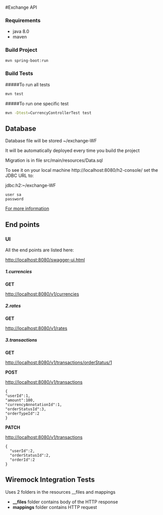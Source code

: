 #Exchange API


### Requirements
* java 8.0
* maven

### Build Project
```bash
mvn spring-boot:run
```
### Build Tests
#####To run all tests
```bash
mvn test
```
#####To run one specific test

```bash
mvn -Dtest=CurrencyControllerTest test
```
## Database
Database file will be stored ~/exchange-WF

It will be automatically deployed every time you build the project

Migration is in file src/main/resources/Data.sql

To see it on your local machine http://localhost:8080/h2-console/
set the JDBC URL to:
 
 jdbc:h2:~/exchange-WF

    user sa
    password 

[For more information](https://docs.spring.io/spring-boot/docs/current/reference/html/boot-features-sql.html)

## End points
### UI
All the end points are listed here:

[http://localhost:8080/swagger-ui.html]()

##### 1.currencies
**GET** 

[http://localhost:8080/v1/currencies]()

##### 2.rates
**GET** 

[http://localhost:8080/v1/rates]()

##### 3.transactions
**GET** 

[http://localhost:8080/v1/transactions/orderStatus/1]()

**POST** 

[http://localhost:8080/v1/transactions]()

    {
    "userId":1,
    "amount":100,
    "currencyAnnotationId":1,
    "orderStatusId":3,
    "orderTypeId":2
    }

**PATCH** 

[http://localhost:8080/v1/transactions]()

    {
      "userId":2,
      "orderStatusId":2,
      "orderId":2
    }
    
## Wiremock Integration Tests
Uses 2 folders in the resources __files and mappings
* **__files** folder contains body of the HTTP response
* **mappings** folder contains HTTP request